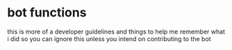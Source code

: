# bot functions
this is more of a developer guidelines and things to help me remember what i did so you can ignore this unless you intend on contributing to the bot

